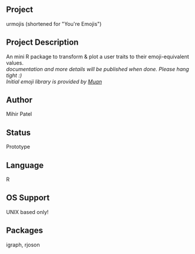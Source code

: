Project
-------
urmojis (shortened for "You're Emojis")

Project Description
--------------------
An mini R package to transform & plot a user traits to their emoji-equivalent values.     
*documentation and more details will be published when done. Please hang tight :)*      
*Initial emoji library is provided by [Muan](https://github.com/muan/emojilib)*

Author
-------
Mihir Patel

Status
------
Prototype

Language
---------
R

OS Support
----------
UNIX based only!

Packages
----------
igraph, rjoson
